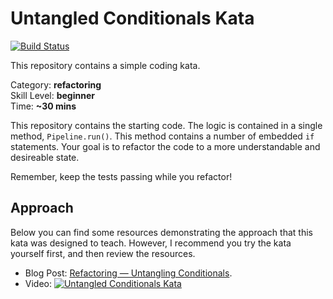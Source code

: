 # Untangled Conditionals Kata

[![Build Status](https://travis-ci.org/tomphp/untangled-conditionals-kata.svg?branch=master)](https://travis-ci.org/tomphp/untangled-conditionals-kata)

This repository contains a simple coding kata.

Category: **refactoring**<br>
Skill Level: **beginner**<br>
Time: **~30 mins**

This repository contains the starting code.
The logic is contained in a single method, `Pipeline.run()`.
This method contains a number of embedded `if` statements.
Your goal is to refactor the code to a more understandable and desireable state.

Remember, keep the tests passing while you refactor!

## Approach

Below you can find some resources demonstrating the approach that this kata was designed to teach.
However, I recommend you try the kata yourself first, and then review the resources.

* Blog Post: [Refactoring — Untangling Conditionals](https://cloudnative.ly/refactoring-untangling-conditionals-cc5693b8ec3c).
* Video: [![Untangled Conditionals Kata](https://img.youtube.com/vi/NWgY-0Qu4S4/0.jpg)](http://www.youtube.com/watch?v=NWgY-0Qu4S4)
